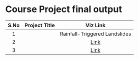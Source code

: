 # Course Project final output 

| S.No  | Project Title | Viz Link |
|:------:|---------------|:-------------------:|
|    1   | | Rainfall-Triggered Landslides | [Link](https://drive.google.com/file/d/1q2qoU9f6WYyr7Fmv47B0qZ6ssufcWotP/view?usp=share_link) |
|    2   | | [Link]() |
|    3   | | [Link]() |
